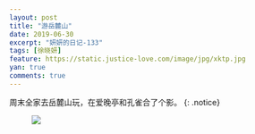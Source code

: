 ```yaml
---
layout: post
title: "游岳麓山"
date: 2019-06-30
excerpt: "妍妍的日记-133"
tags: [徐晓妍]
feature: https://static.justice-love.com/image/jpg/xktp.jpg
yan: true
comments: true
---
```

周末全家去岳麓山玩，在爱晚亭和孔雀合了个影。
{: .notice}
<figure>
    <img src="{{ site.staticUrl }}/yanyan/image/aiwanting.jpg" />
</figure>
